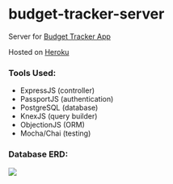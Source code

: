 # budget-tracker-server

Server for [Budget Tracker App](https://github.com/bmai53/budget-tracker)

Hosted on [Heroku](https://bmai53-budget-tracker-server.herokuapp.com/)

### Tools Used:
* ExpressJS (controller)
* PassportJS (authentication)
* PostgreSQL (database)
* KnexJS (query builder)
* ObjectionJS (ORM)
* Mocha/Chai (testing)

### Database ERD:
<img src='https://i.imgur.com/ouUuYCm.png'>
